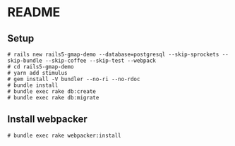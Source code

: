 # README

## Setup

```
# rails new rails5-gmap-demo --database=postgresql --skip-sprockets --skip-bundle --skip-coffee --skip-test --webpack
# cd rails5-gmap-demo
# yarn add stimulus
# gem install -V bundler --no-ri --no-rdoc
# bundle install
# bundle exec rake db:create
# bundle exec rake db:migrate
```

## Install webpacker

```
# bundle exec rake webpacker:install
```

